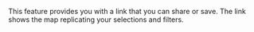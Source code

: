 This feature provides you with a link that you can share or save. The link shows the map replicating your selections and filters. 